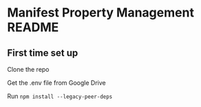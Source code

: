 # Manifest Property Management README

## First time set up

Clone the repo

Get the .env file from Google Drive

Run `npm install --legacy-peer-deps`
